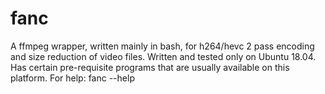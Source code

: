 # fanc
A ffmpeg wrapper, written mainly in bash, for h264/hevc 2 pass encoding and size reduction of video files.
Written and tested only on Ubuntu 18.04. Has certain pre-requisite programs that are usually available on this platform.
For help: fanc --help
